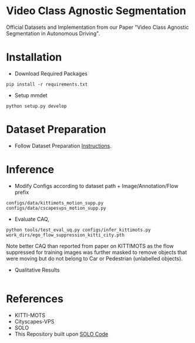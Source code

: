# Video Class Agnostic Segmentation
Official Datasets and Implementation from our Paper "Video Class Agnostic Segmentation in Autonomous Driving".

# Installation
* Download Required Packages
```
pip install -r requirements.txt
```

* Setup mmdet
```
python setup.py develop
```

# Dataset Preparation

* Follow Dataset Preparation [Instructions]().

# Inference

* Modify Configs according to dataset path + Image/Annotation/Flow prefix
```
configs/data/kittimots_motion_supp.py
configs/data/cscapesvps_motion_supp.py
```

* Evaluate CAQ, 
```
python tools/test_eval_uq.py configs/infer_kittimots.py work_dirs/ego_flow_suppression_kitti_city.pth
```
Note better CAQ than reported from paper on KITTIMOTS as the flow suppressed for training images was further masked to remove objects 
that were moving but do not belong to Car or Pedestrian (unlabelled objects).

* Qualitative Results
```
```

# References

* KITTI-MOTS
* Cityscapes-VPS
* SOLO
* This Repository built upon [SOLO Code]()
